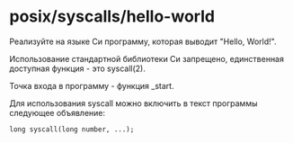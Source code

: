 # posix/syscalls/hello-world

Реализуйте на языке Си программу, которая выводит "Hello, World!".

Использование стандартной библиотеки Си запрещено, единственная доступная функция - это syscall(2).

Точка входа в программу - функция _start.

Для использования syscall можно включить в текст программы следующее объявление:

```
long syscall(long number, ...);
```
